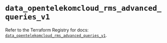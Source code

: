 # `data_opentelekomcloud_rms_advanced_queries_v1`

Refer to the Terraform Registry for docs: [`data_opentelekomcloud_rms_advanced_queries_v1`](https://registry.terraform.io/providers/opentelekomcloud/opentelekomcloud/1.36.35/docs/data-sources/rms_advanced_queries_v1).
